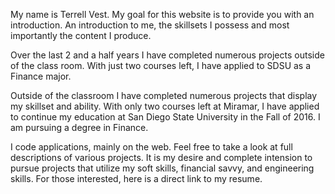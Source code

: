 My name is Terrell Vest. My goal for this website is to provide you with an introduction. An introduction to me, the skillsets I possess and most importantly the content I produce.

Over the last 2 and a half years I have completed numerous projects outside of the class room. With just two courses left, I have applied to SDSU as a Finance major.

Outside of the classroom I have completed numerous projects that display my skillset and ability. With only two courses left at Miramar, I have applied to continue my education at San Diego State University in the Fall of 2016. I am pursuing a degree in Finance.

I code applications, mainly on the web. Feel free to take a look at full descriptions of various projects. It is my desire and complete intension to pursue projects that utilize my soft skills, financial savvy, and engineering skills. For those interested, here is a direct link to my resume.
